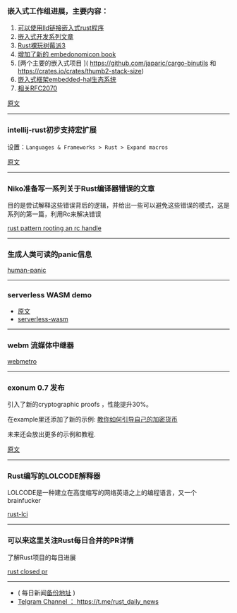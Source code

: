 ### 嵌入式工作组进展，主要内容：


1.  [可以使用lld链接嵌入式rust程序](   https://users.rust-lang.org/t/cortex-m-rt-v0-4-0-now-you-can-link-arm-cortex-m-programs-using-lld/16751)
2.  [嵌入式开发系列文章](  http://ithinuel.me/embedded-rust-why/)
3.  [Rust裸玩树莓派3](  https://github.com/andre-richter/rust-raspi3-tutorial)
4.  [增加了新的 embedonomicon book   ](https://github.com/rust-lang-nursery/embedded-wg/blob/master/books/embedonomicon/README.md)
5.  [两个主要的嵌入式项目 ]( https://github.com/japaric/cargo-binutils 和 https://crates.io/crates/thumb2-stack-size)
6. [ 嵌入式框架embedded-hal生态系统](  https://github.com/rust-embedded/awesome-embedded-rust)
7.  [相关RFC2070](  https://github.com/rust-lang/rust/issues/44489#issuecomment-381324623)

[原文](https://internals.rust-lang.org/t/the-embedded-working-group-newsletter-3/7319)

---


### intellij-rust初步支持宏扩展

设置：`Languages & Frameworks > Rust > Expand macros`

[原文](https://intellij-rust.github.io/2018/04/16/changelog-72.html)

---

###  Niko准备写一系列关于Rust编译器错误的文章


目的是尝试解释这些错误背后的逻辑，并给出一些可以避免这些错误的模式，这是系列的第一篇，利用Rc来解决错误

[rust pattern rooting an rc handle](http://smallcultfollowing.com/babysteps/blog/2018/04/16/rust-pattern-rooting-an-rc-handle/)


---

### 生成人类可读的panic信息

[human-panic](https://github.com/yoshuawuyts/human-panic)

---

### serverless WASM demo

- [原文](https://www.reddit.com/r/rust/comments/8cn72h/fearless_cloud_with_serverless_wasm/)
- [serverless-wasm](https://github.com/geal/serverless-wasm)


---

### webm 流媒体中继器

[webmetro](https://github.com/Tangent128/webmetro)

---

### exonum 0.7 发布

引入了新的cryptographic proofs ，性能提升30%。

在example里还添加了新的示例: [教你如何引导自己的加密货币](https://github.com/exonum/exonum/tree/master/examples/cryptocurrency-advanced )

未来还会放出更多的示例和教程.

[原文](https://exonum.com/blog/blockchainization-exonum-07-on-the-go/)

---

### Rust编写的LOLCODE解释器

LOLCODE是一种建立在高度缩写的网络英语之上的编程语言，又一个brainfucker

[rust-lci](https://github.com/jD91mZM2/rust-lci)

---

###  可以来这里关注Rust每日合并的PR详情

了解Rust项目的每日进展

[rust closed pr](https://github.com/rust-lang/rust/pulls?q=is%3Apr+is%3Aclosed)

---

- ( 每日新闻[备份地址](https://github.com/RustStudy/rust_daily_news) )
- [Telgram Channel ： https://t.me/rust_daily_news ](https://t.me/rust_daily_news )
